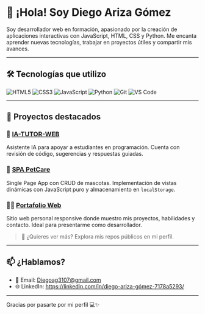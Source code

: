 # 👋 ¡Hola! Soy Diego Ariza Gómez

Soy desarrollador web en formación, apasionado por la creación de aplicaciones interactivas con JavaScript, HTML, CSS y Python. Me encanta aprender nuevas tecnologías, trabajar en proyectos útiles y compartir mis avances.

---

## 🛠️ Tecnologías que utilizo

![HTML5](https://img.shields.io/badge/HTML-E34F26?style=flat-square&logo=html5&logoColor=white)
![CSS3](https://img.shields.io/badge/CSS-1572B6?style=flat-square&logo=css3&logoColor=white)
![JavaScript](https://img.shields.io/badge/JavaScript-F7DF1E?style=flat-square&logo=javascript&logoColor=black)
![Python](https://img.shields.io/badge/Python-3776AB?style=flat-square&logo=python&logoColor=white)
![Git](https://img.shields.io/badge/Git-F05032?style=flat-square&logo=git&logoColor=white)
![VS Code](https://img.shields.io/badge/VS%20Code-007ACC?style=flat-square&logo=visual-studio-code&logoColor=white)

---

## 🚀 Proyectos destacados

### 🧠 [IA-TUTOR-WEB](https://github.com/DiegoAG31/ia-tutor-web)
Asistente IA para apoyar a estudiantes en programación. Cuenta con revisión de código, sugerencias y respuestas guiadas.

### 🐾 [SPA PetCare](https://github.com/DiegoAG31/spa-petcare)
Single Page App con CRUD de mascotas. Implementación de vistas dinámicas con JavaScript puro y almacenamiento en `localStorage`.

### 👨‍💻 [Portafolio Web](https://github.com/DiegoAG31/portfolio)
Sitio web personal responsive donde muestro mis proyectos, habilidades y contacto. Ideal para presentarme como desarrollador.

> 🎯 ¿Quieres ver más? Explora mis repos públicos en mi perfil.

---

## 📫 ¿Hablamos?

- 📧 Email: Diegoag3107@gmail.com  
- 🌐 LinkedIn: https://linkedin.com/in/diego-ariza-gómez-7178a5293/

---

Gracias por pasarte por mi perfil 💻✨
